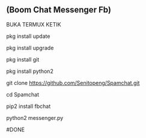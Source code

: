 (Boom Chat Messenger Fb)
-----------------------


BUKA TERMUX KETIK


pkg install update

pkg install upgrade

pkg install git

pkg install python2

git clone https://github.com/Senitopeng/Spamchat.git

cd Spamchat

pip2 install fbchat

python2 messenger.py


#DONE
